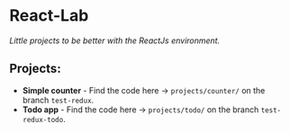 # React-Lab
*Little projects to be better with the ReactJs environment.*

## Projects:
* **Simple counter** - Find the code here -> `projects/counter/` on the branch `test-redux`.
* **Todo app** - Find the code here -> `projects/todo/` on the branch `test-redux-todo`.
